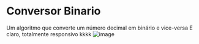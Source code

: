# Conversor Binario
Um algoritmo que converte um número decimal em binário e vice-versa
E claro, totalmente responsivo kkkk
![image](https://user-images.githubusercontent.com/83819836/184734862-b6bd5d93-cee4-4102-b523-6f22edd00191.png)
